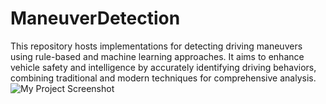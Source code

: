# ManeuverDetection
This repository hosts implementations for detecting driving maneuvers using rule-based and machine learning approaches. It aims to enhance vehicle safety and intelligence by accurately identifying driving behaviors, combining traditional and modern techniques for comprehensive analysis.
![My Project Screenshot]([./images/screenshot.png](https://github.com/roxanayahyaabadi/ManeuverDetection/blob/main/Altitude.png)https://github.com/roxanayahyaabadi/ManeuverDetection/blob/main/Altitude.pn "Project Screenshot")

